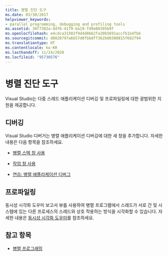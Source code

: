 ```yaml
---
title: 병렬 진단 도구
ms.date: 03/30/2017
helpviewer_keywords:
- parallel programming, debugging and profiling tools
ms.assetid: 38f7302a-ddf6-4179-ba19-f49e00395b9f
ms.openlocfilehash: e4cdca31502f9d4d0b62fa20b5691accfb1b4fb6
ms.sourcegitcommit: d8020797a6657d0fbbdff362b80300815f682f94
ms.translationtype: HT
ms.contentlocale: ko-KR
ms.lasthandoff: 11/24/2020
ms.locfileid: "95730576"
---
```

# <a name="parallel-diagnostic-tools"></a>병렬 진단 도구

Visual Studio는 다중 스레드 애플리케이션 디버깅 및 프로파일링에 대한 광범위한 지원을 제공합니다.  
  
## <a name="debugging"></a>디버깅  

 Visual Studio 디버거는 병렬 애플리케이션 디버깅에 대한 새 창을 추가합니다. 자세한 내용은 다음 항목을 참조하세요.  
  
- [병렬 스택 창 사용](/visualstudio/debugger/using-the-parallel-stacks-window)  
  
- [작업 창 사용](/visualstudio/debugger/using-the-tasks-window)  
  
- [연습: 병렬 애플리케이션 디버그](/visualstudio/debugger/walkthrough-debugging-a-parallel-application)  
  
## <a name="profiling"></a>프로파일링  

 동시성 시각화 도우미 보고서 뷰를 사용하여 병렬 프로그램에서 스레드가 서로 간 및 시스템에 있는 다른 프로세스의 스레드와 상호 작용하는 방식을 시각화할 수 있습니다. 자세한 내용은 [동시성 시각화 도우미](/visualstudio/profiling/concurrency-visualizer)를 참조하세요.  
  
## <a name="see-also"></a>참고 항목

- [병렬 프로그래밍](index.md)
